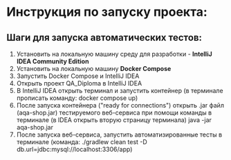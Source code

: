 # Инструкция по запуску проекта:
## Шаги для запуска автоматических тестов:
1. Установить на локальную машину среду для разработки - **IntelliJ IDEA Community Edition**
2. Установить на локальную машину **Docker Compose**
3. Запустить Docker Compose и IntelliJ IDEA
4. Открыть проект QA_Diploma в IntelliJ IDEA
5. В IntelliJ IDEA открыть терминал и запустить контейнер (в терминале прописать команду: docker compose up)
6. После запуска контейнера ("ready for connections") открыть .jar файл (aqa-shop.jar) тестируемого веб-сервиса при помощи команды в терминале (в IDEA открыть вторую страницу терминала) java -jar aqa-shop.jar
7. После запуска веб-сервиса, запустить автоматизированные тесты в терминале (команда: ./gradlew clean test -D db.url=jdbc:mysql://localhost:3306/app)